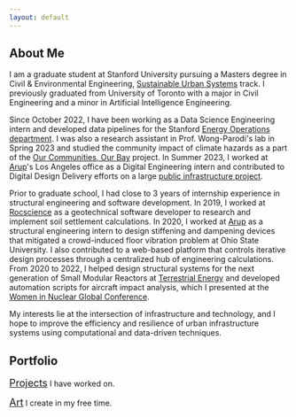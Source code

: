 ```yaml
---
layout: default
---
```

## About Me

I am a graduate student at Stanford University pursuing a Masters degree in Civil & Environmental Engineering, [Sustainable Urban Systems](https://cee.stanford.edu/academics-admission/graduate-degrees/ms-programs/sustainable-design-construction-sdc#SDCSUS) track. I previously graduated from University of Toronto with a major in Civil Engineering and a minor in Artificial Intelligence Engineering. 

Since October 2022, I have been working as a Data Science Engineering intern and developed data pipelines for the Stanford [Energy Operations department](https://lbre.stanford.edu/sem/what-we-do/campus-energy-operations). I was also a research assistant in Prof. Wong-Parodi's lab in Spring 2023 and studied the community impact of climate hazards as a part of the [Our Communities, Our Bay](https://www.ourcommunitiesourbay.org/) project. In Summer 2023, I worked at [Arup](https://www.arup.com/)'s Los Angeles office as a Digital Engineering intern and contributed to Digital Design Delivery efforts on a large [public infrastructure project](https://www.vta.org/projects/bart-sv/phase-ii).

Prior to graduate school, I had close to 3 years of internship experience in structural engineering and software development. In 2019, I worked at [Rocscience](https://www.rocscience.com/) as a geotechnical software developer to research and implement soil settlement calculations. In 2020, I worked at [Arup](https://www.arup.com/) as a structural engineering intern to design stiffening and dampening devices that mitigated a crowd-induced floor vibration problem at Ohio State University. I also contributed to a web-based platform that controls iterative design processes through a centralized hub of engineering calculations. From 2020 to 2022, I helped design structural systems for the next generation of Small Modular Reactors at [Terrestrial Energy](https://www.terrestrialenergy.com/) and developed automation scripts for aircraft impact analysis, which I presented at the [Women in Nuclear Global Conference](https://win-global.org/activities/annual).


<!-- From 2018 to 2022, I conducted research with [Prof. Oya Mercan](https://civmin.utoronto.ca/home/about-us/directory/professors/oya-mercan/) on seismic hazard mitigation for large Liquefied Natural Gas (LNG) storage tanks. For my senior capstone project, I worked with [Modern Niagara Group](https://modernniagara.com/) to develop a ML-based predictive maintenance algorithm for HVAC systems. I also wrote an undergraduate thesis on Automatic Drill-core Logging using Deep Learning in collaboration with [Kore Geosystems](https://www.koregeosystems.com/). In addition, I held executive roles in several student design teams on campus and developed multiple in-house software that helped us place in the top 3 at national and international competitions. -->

My interests lie at the intersection of infrastructure and technology, and I hope to improve the efficiency and resilience of urban infrastructure systems using computational and data-driven techniques.

## Portfolio


<span style="font-size:18px;">[Projects](./projects.html)</span> I have worked on.

<span style="font-size:18px;">[Art](./art.html)</span> I create in my free time.



<!-- <span style="font-size:18px;">[Blog](./blog.html)</span> I (plan to) write to document my journey.

## Publications

[1] Y. Zhao, H-N Li, X. Fu, <ins>S. Zhang</ins>, O. Mercan. "Seismic Analysis of a Large LNG Tank Considering the Effect of Liquid Volume". *Shock and Vibration* (2020). https://doi.org/10.1155/2020/8889055  

[2] Y. Zhao, H-N Li, <ins>S. Zhang</ins>, O. Mercan, C. Zhang. "Seismic Analysis of a Large LNG Tank Considering Different Site Conditions." *Applied Sciences* 10(22):8121 (2020). https://doi.org/10.3390/app10228121 -->

